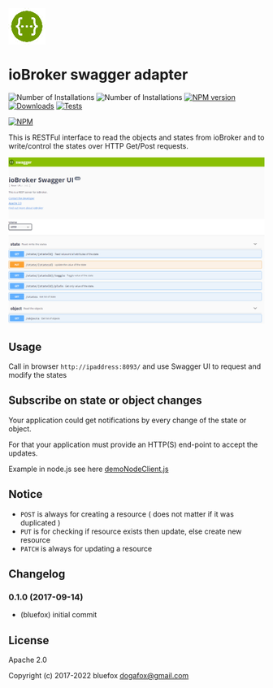 ![Logo](admin/swagger.png)
# ioBroker swagger adapter

![Number of Installations](http://iobroker.live/badges/swagger-installed.svg) ![Number of Installations](http://iobroker.live/badges/swagger-stable.svg) [![NPM version](http://img.shields.io/npm/v/iobroker.swagger.svg)](https://www.npmjs.com/package/iobroker.swagger)
[![Downloads](https://img.shields.io/npm/dm/iobroker.swagger.svg)](https://www.npmjs.com/package/iobroker.swagger)
[![Tests](https://travis-ci.org/ioBroker/ioBroker.swagger.svg?branch=master)](https://travis-ci.org/ioBroker/ioBroker.swagger)

[![NPM](https://nodei.co/npm/iobroker.swagger.png?downloads=true)](https://nodei.co/npm/iobroker.swagger/)

This is RESTFul interface to read the objects and states from ioBroker and to write/control the states over HTTP Get/Post requests.

![Screenshot](img/screen.png)

## Usage
Call in browser ```http://ipaddress:8093/``` and use Swagger UI to request and modify the states

## Subscribe on state or object changes
Your application could get notifications by every change of the state or object.

For that your application must provide an HTTP(S) end-point to accept the updates.

Example in node.js see here [demoNodeClient.js](lib/demoNodeClient.js)

## Notice
- `POST` is always for creating a resource ( does not matter if it was duplicated )
- `PUT` is for checking if resource exists then update, else create new resource
- `PATCH` is always for updating a resource

## Changelog
### 0.1.0 (2017-09-14)
* (bluefox) initial commit

## License
Apache 2.0

Copyright (c) 2017-2022 bluefox <dogafox@gmail.com>